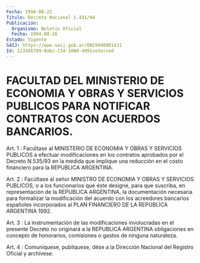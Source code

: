 ```yaml
---
Fecha: 1994-08-22
Título: Decreto Nacional 1.431/94
Publicación:
  Organismo: Boletín Oficial
  Fecha: 1994-08-26
Estado: Vigente
SAIJ: https://www.saij.gob.ar/DN19940001431
Id: 123456789-0abc-134-1000-4991soterced
---
```

# FACULTAD DEL MINISTERIO DE ECONOMIA Y OBRAS Y SERVICIOS PUBLICOS PARA NOTIFICAR CONTRATOS CON ACUERDOS BANCARIOS.

<a id="1"></a>
Art.  1  :  Facúltase  al  MINISTERIO  DE  ECONOMIA  Y OBRAS Y SERVICIOS  PUBLICOS  a  efectuar  modificaciones  en  los contratos aprobados  por  el  Decreto N.535/93 en la medida que implique  una reducción  en el costo  financiero  para  la  REPUBLICA  ARGENTINA.

<a id="2"></a>
Art.  2  :  Facúltase  al señor MINISTRO DE ECONOMIA Y OBRAS Y SERVICIOS PUBLICOS, o a los funcionarios  que  éste  designe,  para que  suscriba,  en  representación  de  la  REPUBLICA ARGENTINA, la documentación  necesaria  para  formalizar  la  modificación    del acuerdo  con  los  acreedores  bancarios  españoles incorporados al PLAN FINANCIERO DE LA REPUBLICA ARGENTINA 1992.

<a id="3"></a>
Art. 3 : La instrumentación de las modificaciones involucradas en el  presente  Decreto  no  originará  a  la  REPUBLICA ARGENTINA obligaciones  en  concepto de honorarios, comisiones  o  gastos  de ninguna naturaleza.

<a id="4"></a>
Art. 4 : Comuníquese, publíquese, dése a la Dirección Nacional del Registro Oficial y archívese.